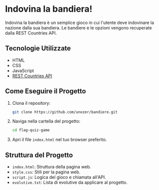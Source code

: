 # Indovina la bandiera!

Indovina la bandiera è un semplice gioco in cui l'utente deve indovinare la nazione dalla sua bandiera. Le bandiere e le opzioni vengono recuperate dalla REST Countries API.

## Tecnologie Utilizzate

- HTML
- CSS
- JavaScript
- [REST Countries API](https://restcountries.com/)

## Come Eseguire il Progetto

1. Clona il repository:

    ```bash
    git clone https://github.com/unozer/bandiere.git
    ```

2. Naviga nella cartella del progetto:

    ```bash
    cd flag-quiz-game
    ```

3. Apri il file `index.html` nel tuo browser preferito.

## Struttura del Progetto

- `index.html`: Struttura della pagina web.
- `style.css`: Stili per la pagina web.
- `script.js`: Logica del gioco e chiamata all'API.
- `evolutive.txt`: Lista di evolutive da applicare al progetto.
